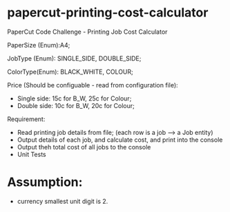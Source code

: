 # papercut-printing-cost-calculator
PaperCut Code Challenge - Printing Job Cost Calculator

PaperSize (Enum):A4;

JobType (Enum): SINGLE_SIDE,  DOUBLE_SIDE;

ColorType(Enum): BLACK_WHITE, COLOUR;

Price (Should be configuable - read from configuration file):
* Single side: 15c for B_W, 25c for Colour;
* Double side: 10c  for B_W, 20c for Colour;

Requirement:
* Read printing job details from file; (each row is a job --> a Job entity)
* Output details of each job, and calculate cost, and print into the console
* Output theh total cost of all jobs to the console
* Unit Tests


# Assumption:
* currency smallest unit digit is 2.